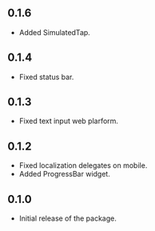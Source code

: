 ## 0.1.6

* Added SimulatedTap.

## 0.1.4

* Fixed status bar.

## 0.1.3

* Fixed text input web plarform.

## 0.1.2

* Fixed localization delegates on mobile.
* Added ProgressBar widget.

## 0.1.0

* Initial release of the package.

